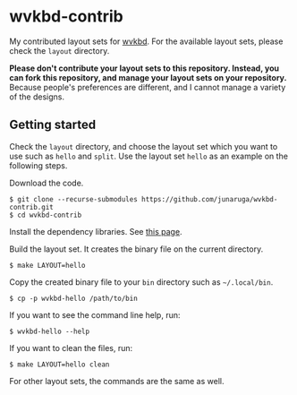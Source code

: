 # wvkbd-contrib

My contributed layout sets for [wvkbd](https://git.sr.ht/~proycon/wvkbd).
For the available layout sets, please check the `layout` directory.

**Please don't contribute your layout sets to this repository. Instead, you can
fork this repository, and manage your layout sets on your repository.**
Because people's preferences are different, and I cannot manage a variety of the designs.

## Getting started

Check the `layout` directory, and choose the layout set which you want to use
such as `hello` and `split`. Use the layout set `hello` as an example on the
following steps.

Download the code.

```
$ git clone --recurse-submodules https://github.com/junaruga/wvkbd-contrib.git
$ cd wvkbd-contrib
```

Install the dependency libraries. See [this page](doc/install_deps.md).

Build the layout set. It creates the binary file on the current directory.

```
$ make LAYOUT=hello
```

Copy the created binary file to your `bin` directory such as `~/.local/bin`.

```
$ cp -p wvkbd-hello /path/to/bin
```

If you want to see the command line help, run:

```
$ wvkbd-hello --help
```

If you want to clean the files, run:

```
$ make LAYOUT=hello clean
```

For other layout sets, the commands are the same as well.

